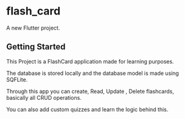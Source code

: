 # flash_card

A new Flutter project.

## Getting Started

This Project is a FlashCard application made for learning purposes.

The database is stored locally and the database model is made using SQFLite.

Through this app you can create, Read, Update , Delete flashcards, basically all CRUD operations.

You can also add custom quizzes and learn the logic behind this.


